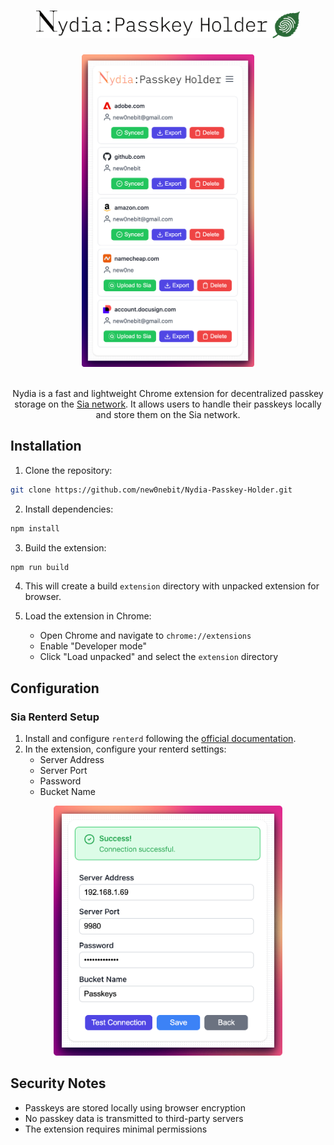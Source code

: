 <h1 align="center">
  <img src=".docs/images/nydia-leaf.webp" height="44px" alt="Nydia Logo">
</h1>

<div align="center">
    <img src=".docs/images/menu.png" height="500px" alt="Nydia Logo">
</div>
<br>
<p align="center">
  Nydia is a fast and lightweight Chrome extension for decentralized passkey storage on the <a href="https://github.com/SiaFoundation">Sia network</a>. It allows users to handle their passkeys locally and store them on the Sia network.
</p>

## Installation

1. Clone the repository:
```bash
git clone https://github.com/new0nebit/Nydia-Passkey-Holder.git
```

2. Install dependencies:
```bash
npm install
```

3. Build the extension:
```bash
npm run build
```

4. This will create a build `extension` directory with unpacked extension for browser.

5. Load the extension in Chrome:
    - Open Chrome and navigate to `chrome://extensions`
    - Enable "Developer mode"
    - Click "Load unpacked" and select the `extension` directory

## Configuration

### Sia Renterd Setup

1. Install and configure `renterd` following the [official documentation](https://docs.sia.tech/renting/setting-up-renterd).
2. In the extension, configure your renterd settings:
    - Server Address
    - Server Port
    - Password
    - Bucket Name

<div align="center">
    <img src=".docs/images/renterd-settings.png" height="400px" alt="Nydia Logo">
</div>

## Security Notes

- Passkeys are stored locally using browser encryption
- No passkey data is transmitted to third-party servers
- The extension requires minimal permissions